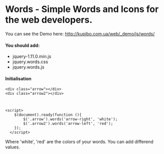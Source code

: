 # Words - Simple Words and Icons for the web developers.

You can see the Demo here: http://kupibo.com.ua/web/_demo/js/words/

#### You should add:

  - jquery-1.11.0.min.js
  - jquery.words.css
  - jquery.words.js

#### Initialisation

    <div class="arrow"></div>
	<div class="arrow2"></div>
    
#

    <script>
  		$(document).ready(function (){
  			$('.arrow').words('arrow-right', 'white');
			$('.arrow2').words('arrow-left', 'red');
  		});
	  </script>
		
Where 'white', 'red' are the colors of your words. You can add differend values.
